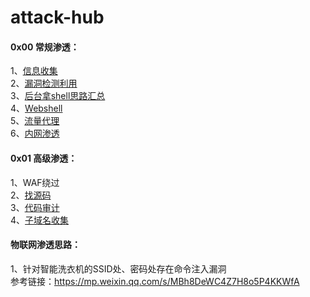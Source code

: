 # attack-hub

#### 0x00 常规渗透：
1、[信息收集](./1-信息收集.md)  
2、[漏洞检测利用](./2-漏洞检测利用.md)  
3、[后台拿shell思路汇总](./3-后台拿shell思路汇总.md)  
4、[Webshell](./4-Webshell.md)  
5、[流量代理](./5-流量代理.md)  
6、[内网渗透](./6-内网渗透)

#### 0x01 高级渗透：  
1、WAF绕过  
2、[找源码](https://github.com/ybdt/attack-hub/blob/main/%E6%89%BE%E6%BA%90%E7%A0%81%E6%80%9D%E8%B7%AF.md)  
3、[代码审计](https://github.com/ybdt/audit-hub)  
4、[子域名收集](https://github.com/ybdt/attack-hub/blob/main/%E5%AD%90%E5%9F%9F%E5%90%8D%E6%94%B6%E9%9B%86.md)

#### 物联网渗透思路：  
1、针对智能洗衣机的SSID处、密码处存在命令注入漏洞  
参考链接：https://mp.weixin.qq.com/s/MBh8DeWC4Z7H8o5P4KKWfA
